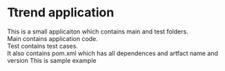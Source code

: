 # Ttrend application

This is a small applicaiton which contains main and test folders.  
Main contains application code.  
Test contains test cases.  
 It also contains pom.xml which has all dependences and artfact name and version
This is sample example

